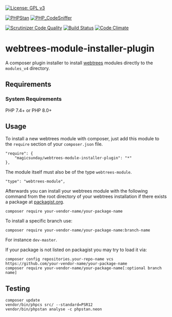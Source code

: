 [![License: GPL v3](https://img.shields.io/badge/License-GPLv3-blue.svg)](https://opensource.org/licenses/MIT)

[![PHPStan](https://github.com/magicsunday/webtrees-module-installer-plugin/actions/workflows/phpstan.yml/badge.svg)](https://github.com/magicsunday/webtrees-module-installer-plugin/actions/workflows/phpstan.yml)
[![PHP_CodeSniffer](https://github.com/magicsunday/webtrees-module-installer-plugin/actions/workflows/phpcs.yml/badge.svg)](https://github.com/magicsunday/webtrees-module-installer-plugin/actions/workflows/phpcs.yml)

[![Scrutinizer Code Quality](https://scrutinizer-ci.com/g/magicsunday/webtrees-module-installer-plugin/badges/quality-score.png?b=master)](https://scrutinizer-ci.com/g/magicsunday/webtrees-module-installer-plugin/?branch=master)
[![Build Status](https://scrutinizer-ci.com/g/magicsunday/webtrees-module-installer-plugin/badges/build.png?b=master)](https://scrutinizer-ci.com/g/magicsunday/webtrees-module-installer-plugin/build-status/master)
[![Code Climate](https://codeclimate.com/github/magicsunday/webtrees-module-installer-plugin/badges/gpa.svg)](https://codeclimate.com/github/magicsunday/webtrees-module-installer-plugin)

# webtrees-module-installer-plugin
A composer plugin installer to install [webtrees](https://www.webtrees.net) modules directly to the ``modules_v4`` directory.

## Requirements

### System Requirements

PHP 7.4+ or PHP 8.0+

## Usage
To install a new webtrees module with composer, just add this module to the ``require`` section
of your ``composer.json`` file.

```
"require": {
    "magicsunday/webtrees-module-installer-plugin": "*"
},
```

The module itself must also be of the type ``webtrees-module``.

``` 
"type": "webtrees-module",
``` 

Afterwards you can install your webtrees module with the following command from the root directory of
your webtrees installation if there exists a package at [packagist.org](https://packagist.org).

```shell
composer require your-vendor-name/your-package-name
```

To install a specific branch use:

```shell
composer require your-vendor-name/your-package-name:branch-name
``` 

For instance ``dev-master``.

If your package is not listed on packagist you may try to load it via:

```shell
composer config repositories.your-repo-name vcs https://github.com/your-vendor-name/your-package-name
composer require your-vendor-name/your-package-name[:optional branch name]
```

## Testing
```shell
composer update
vendor/bin/phpcs src/ --standard=PSR12
vendor/bin/phpstan analyse -c phpstan.neon
```
